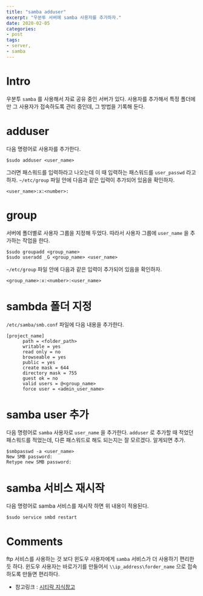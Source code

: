 ```yaml
---
title: "samba adduser"
excerpt: "우분투 서버에 samba 사용자를 추가하자."
date: 2020-02-05
categories: 
- post
tags: 
- server, 
- samba
---
```



# Intro

우분투 `samba` 를 사용해서 자료 공유 중인 서버가 있다.
사용자를 추가해서 특정 폴더에만 그 사용자가 접속하도록 관리 중인데,
그 방법을 기록해 둔다.


# adduser

다음 명령어로 사용자를 추가한다.

```plain
$sudo adduser <user_name>
```

그러면 패스워드를 입력하라고 나오는데 이 때 입력하는 패스워드를 `user_passwd` 라고 하자.
`~/etc/group` 파일 안에 다음과 같은 입력이 추가되어 있음을 확인하자.

```plain
<user_name>:x:<number>:  
```


# group

서버에 폴더별로 사용자 그룹을 지정해 두었다.
따라서 사용자 그룹에 `user_name` 을 추가하는 작업을 한다.

```plain
$sudo groupadd <group_name>
$sudo useradd _G <group_name> <user_name>
```

`~/etc/group` 파일 안에 다음과 같은 입력이 추가되어 있음을 확인하자.

```plain
<group_name>:x:<number>:<user_name>  
```


# sambda 폴더 지정

`/etc/samba/smb.conf` 파일에 다음 내용을 추가한다.

```plain
[project_name]
      path = <folder_path>
      writable = yes
      read only = no
      browseable = yes
      public = yes
      create mask = 644
      directory mask = 755
      guest ok = no
      valid users = @<group_name>
      force user = <admin_user_name>
```


# samba user 추가

다음 명령어로 `samba` 사용자로 `user_name` 을 추가한다. 
`adduser` 로 추가할 때 적었던 패스워드를 적었는데, 다른 패스워드로 해도 되는지는 잘 모르겠다.
알게되면 추가.

```plain
$smbpasswd -a <user_name>
New SMB password:
Retype new SMB password:
```


# samba 서비스 재시작

다음 명령어로 samba 서비스를 재시작 하면 위 내용이 적용된다. 

```plain
$sudo service smbd restart
```


# Comments

ftp 서비스를 사용하는 것 보다 윈도우 사용자에게 `samba` 서비스가 더 사용하기 편리한 듯 하다.
윈도우 사용자는 바로가기를 만들어서 `\\ip_address\forder_name` 으로 접속하도록 만들면 편리하다.

-   참고링크 : [시티락 지식창고](https://citylock.tistory.com/547)


<!----- Footnotes ----->

